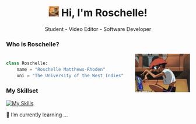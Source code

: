<h1 align= "center"> <img src="images/typingcat.gif" width="28" /> Hi, I'm Roschelle! </h1>

<p align= "center">Student - Video Editor - Software Developer</p>

### Who is Roschelle?

<img src = 'images/computer-nerd.gif' align='right' width = 150px />

```python

class Roschelle:
    name = "Roschelle Matthews-Rhoden"
    uni = "The University of the West Indies"


```

### My Skillset

<p> </p>

[![My Skills](https://skills.thijs.gg/icons?i=js,html,css,php,python,java)](https://skills.thijs.gg)

🌱 I’m currently learning ...
